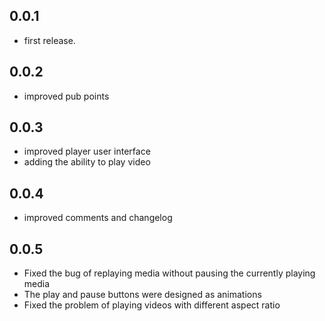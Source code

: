 ## 0.0.1

- first release.

## 0.0.2

- improved pub points

## 0.0.3

- improved player user interface
- adding the ability to play video

## 0.0.4

- improved comments and changelog

## 0.0.5

- Fixed the bug of replaying media without pausing the currently playing media
- The play and pause buttons were designed as animations
- Fixed the problem of playing videos with different aspect ratio